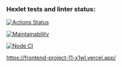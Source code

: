 ### Hexlet tests and linter status:
[![Actions Status](https://github.com/PaulKuznetsov3/frontend-project-11/workflows/hexlet-check/badge.svg)](https://github.com/PaulKuznetsov3/frontend-project-11/actions)

[![Maintainability](https://api.codeclimate.com/v1/badges/ed4fcd7f9622be30f50a/maintainability)](https://codeclimate.com/github/PaulKuznetsov3/frontend-project-11/maintainability)

[![Node CI](https://github.com/PaulKuznetsov3/frontend-project-11/actions/workflows/nodejs.yml/badge.svg)](https://github.com/PaulKuznetsov3/frontend-project-11/actions/workflows/nodejs.yml)

https://frontend-project-11-x1wl.vercel.app/
